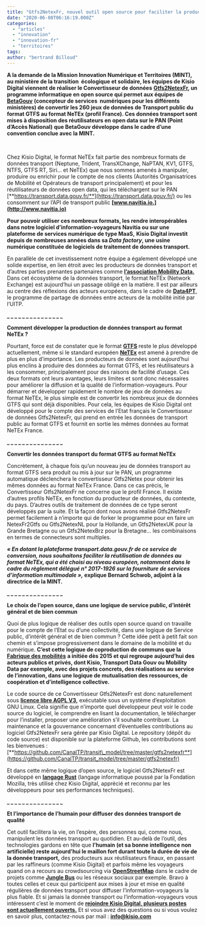 ```yaml
---
title: "Gtfs2NetexFr, nouvel outil open source pour faciliter la production de données transport au format NeTEx"
date: "2020-06-08T06:16:19.000Z"
categories: 
  - "articles"
  - "innovation"
  - "innovation-fr"
  - "territoires"
tags: 
author: "bertrand Billoud"
---
```


**A la demande de la Mission Innovation Numérique et Territoires (MINT), au ministère de la transition  écologique et solidaire, les équipes de Kisio Digital viennent de réaliser le Convertisseur de données** [**Gtfs2NetexFr**](https://wiki.lafabriquedesmobilites.fr/wiki/Gtfs2NetexFr)**, un programme informatique en open source qui permet aux équipes de** [**BetaGouv**](https://beta.gouv.fr/) **(concepteur de services  numériques pour les différents ministères) de convertir les 260 jeux de données de Transport public du format GTFS au format NeTEx (profil France). Ces données transport sont mises à disposition des réutilisateurs en open data sur le PAN (Point d’Accès National)** **que BetaGouv développe dans le cadre d’une convention conclue avec la MINT.**

 

Chez Kisio Digital, le format NeTEx fait partie des nombreux formats de données transport (Neptune, Trident, TransXChange, NaPTAN, KV1, GTFS, NTFS, GTFS RT, Siri… et NeTEx) que nous sommes amenés à manipuler, produire ou enrichir pour le compte de nos clients (Autorités Organisatrices de Mobilité et Opérateurs de transport principalement) et pour les réutilisateurs de données open data, qui les téléchargent sur le PAN [**https://transport.data.gouv.fr/**](https://transport.data.gouv.fr/) ou les consomment sur l’API de transport public **[www.navitia.io.](http://www.navitia.io)**

**Pour pouvoir utiliser ces nombreux formats, les rendre interopérables dans notre logiciel d’information-voyageurs Navitia ou sur une plateforme de services numérique de type MaaS,** **Kisio Digital investit depuis de nombreuses années dans sa _Data factory_, une usine numérique constituée de logiciels de traitement de données transport.**

En parallèle de cet investissement notre équipe a également développé une solide expertise, en lien étroit avec les producteurs de données transport et d’autres parties prenantes partenaires comme **[l’association Mobility Data.](https://mobilitydata.org/)** Dans cet écosystème de la données transport, le format NeTEx (Network Exchange) est aujourd’hui un passage obligé en la matière. Il est par ailleurs au centre des réflexions des acteurs européens, dans le cadre de [**Data4PT**,](https://www.uitp.org/news/data-heart-public-transport-uitp-launches-new-project-data4pt) le programme de partage de données entre acteurs de la mobilité initié par l’UITP.

**\_ \_ \_ \_ \_ \_ \_ \_ \_ \_ \_ \_ \_ \_ \_**

**Comment développer la production de données transport au format NeTEx ?**

Pourtant, force est de constater que le format **[GTFS](https://en.wikipedia.org/wiki/General_Transit_Feed_Specification)** reste le plus développé actuellement, même si le standard européen [**NeTEx**](https://en.wikipedia.org/wiki/NeTEx) est amené à prendre de plus en plus d’importance. Les producteurs de données sont aujourd’hui plus enclins à produire des données au format GTFS, et les réutilisateurs à les consommer, principalement pour des raisons de facilité d’usage. Ces deux formats ont leurs avantages, leurs limites et sont donc nécessaires pour améliorer la diffusion et la qualité de l’information-voyageurs. Pour démarrer et développer rapidement le nombre de jeux de données au format NeTEx, le plus simple est de convertir les nombreux jeux de données GTFS qui sont déjà disponibles. Pour cela, les équipes de Kisio Digital ont développé pour le compte des services de l’Etat français le Convertisseur de données Gtfs2NetexFr, qui prend en entrée les données de transport public au format GTFS et fournit en sortie les mêmes données au format NeTEx France.

**\_ \_ \_ \_ \_ \_ \_ \_ \_ \_ \_ \_ \_ \_ \_**

**Convertir les données transport du format GTFS au format NeTEx**

Concrètement, à chaque fois qu’un nouveau jeu de données transport au format GTFS sera produit ou mis à jour sur le PAN, un programme automatique déclenchera le convertisseur Gtfs2Netex pour obtenir les mêmes données au format NeTEx France. Dans ce cas précis, le Convertisseur Gtfs2NetexFr ne concerne que le profil France. Il existe d’autres profils NeTEx, en fonction du producteur de données, du contexte, du pays. D’autres outils de traitement de données de ce type seront développés par la suite. Et la façon dont nous avons réalisé Gtfs2NetexFr permet facilement à n’importe qui de forker le programme pour en faire un NetexFr2Gtfs ou Gtfs2NetexNL pour la Hollande, un Gtfs2NetexUK pour la Grande Bretagne ou un Gtfs2NetexBrz pour la Bretagne… les combinaisons en termes de connecteurs sont multiples.

**_« En dotant la plateforme transport.data.gouv.fr de ce service de conversion, nous souhaitons faciliter la réutilisation de données au format NeTEx, qui a été choisi au niveau européen, notamment dans le cadre du règlement délégué n° 2017-1926 sur la fourniture de services d’information multimodale »,_ explique Bernard Schwob, adjoint à la directrice de la MINT.** 

**\_ \_ \_ \_ \_ \_ \_ \_ \_ \_ \_ \_ \_ \_ \_**

**Le choix de l’open source, dans une logique de service public, d’intérêt général et de bien commun**

Quoi de plus logique de réaliser des outils open source quand on travaille pour le compte de l’Etat ou d’une collectivité, dans une logique de Service public, d’intérêt général et de bien commun ? Cette idée petit à petit fait son chemin et s’impose progressivement dans le domaine de la mobilité et du numérique. **C’est cette logique de coproduction de communs que la** [**Fabrique des mobilités**](http://lafabriquedesmobilites.fr/communs/) **a initiée dès 2015 et qui regroupe aujourd’hui des acteurs publics et privés, dont Kisio, Transport Data Gouv ou Mobility Data par exemple, avec des projets concrets, des réalisations au service de l’innovation, dans une logique de mutualisation des ressources, de coopération et d’intelligence collective.**

Le code source de ce Convertisseur Gtfs2NetexFr est donc naturellement sous **[licence libre AGPL V3,](https://fr.wikipedia.org/wiki/GNU_Affero_General_Public_License)** exécutable sous un système d’exploitation GNU Linux. Cela signifie que n’importe quel développeur peut voir le code source du logiciel, le comprendre en lisant la documentation, le télécharger pour l’installer, proposer une amélioration s’il souhaite contribuer. La maintenance et la gouvernance concernant d’éventuelles contributions au logiciel Gtfs2NetexFr sera gérée par Kisio Digital. Le repository (dépôt du code source) est disponible sur la plateforme Github, les contributions sont les bienvenues : [**https://github.com/CanalTP/transit\_model/tree/master/gtfs2netexfr**](https://github.com/CanalTP/transit_model/tree/master/gtfs2netexfr)

Et dans cette même logique d’open source, le logiciel Gtfs2NetexFr est développé en **[langage Rust](https://www.rust-lang.org/)** (langage informatique poussé par la Fondation Mozilla, très utilisé chez Kisio Digital, apprécié et reconnu par les développeurs pour ses performances techniques).

**\_ \_ \_ \_ \_ \_ \_ \_ \_ \_ \_ \_ \_ \_ \_**

**Et l’importance de l’humain pour diffuser des données transport de qualité**

Cet outil facilitera la vie, on l’espère, des personnes qui, comme nous, manipulent les données transport au quotidien. Et au-delà de l’outil, des technologies gardons en tête que **l’humain (et sa bonne intelligence non artificielle) reste aujourd’hui le maillon fort durant toute la durée de vie de la donnée transport,** des producteurs aux réutilisateurs finaux, en passant par les raffineurs (comme Kisio Digital) et parfois même les voyageurs quand on a recours au crowdsourcing via **[OpenStreetMap](https://www.openstreetmap.fr/)** dans le cadre de projets comme [**Jungle Bus**](https://junglebus.io/) ou les réseaux sociaux par exemple. Bravo à toutes celles et ceux qui participent aux mises à jour et mise en qualité régulières de données transport pour diffuser l’information-voyageurs la plus fiable. Et si jamais la donnée transport ou l’information-voyageurs vous intéressent c’est le moment de **[rejoindre Kisio Digital, plusieurs postes sont actuellement ouverts.](https://www.welcometothejungle.com/fr/companies/kisio-digital)** Et si vous avez des questions ou si vous voulez en savoir plus, contactez-nous par mail : [**info@kisio.com**](mailto:info@kisio.com)
